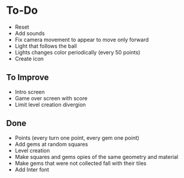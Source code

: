 # To-Do

- Reset
- Add sounds
- Fix camera movement to appear to move only forward
- Light that follows the ball
- Lights changes color periodically (every 50 points)
- Create icon

## To Improve

- Intro screen
- Game over screen with score
- Limit level creation divergion

## Done

- Points (every turn one point, every gem one point)
- Add gems at random squares
- Level creation
- Make squares and gems opies of the same geometry and material
- Make gems that were not collected fall with their tiles
- Add Inter font
